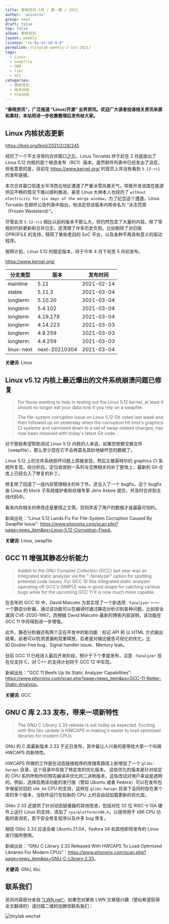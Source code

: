 ```yaml
---
title: 泰晓资讯·3月 / 第一期 / 2021
author: 'unicornx'
group: news
draft: false
top: false
album: 泰晓资讯
layout: weekly
license: "cc-by-nc-nd-4.0"
permalink: /tinylab-weekly-3-1st-2021/
tags:
  - Linux
  - swapfile
  - GNU
  - libc
  - GCC
categories:
  - 泰晓资讯
  - 技术动态
  - 行业动向
---
```


**“泰晓资讯”，广泛报道 “Linux/开源” 业界资讯。欢迎广大读者投递相关资讯来源和素材，本站将进一步收集整理后发布给大家。**

## **Linux 内核状态更新**

<https://lkml.org/lkml/2021/2/28/245>

经历了一个不太寻常的合并窗口之后，Linus Torvalds 终于赶在 2 月底放出了 Linux 5.12 内核的首个候选发布（RC1）版本。虽然邮件列表中已经发出了消息，但有意思的是，目前在 <https://www.kernel.org/> 的首页上并没有看到 `5.12-rc1` 的发布链接。

本次合并窗口恰逢太平洋西北地区遭遇了严重冰雪风暴天气，导致开发进度在能源供应不畅的情况下难以顺利推进，甚至 Linus 大神本人也经历了 `without electricity for six days of the merge window`。为了纪念这个遭遇，Linus Torvalds 在邮件公告列表中指出，他决定将该版本内核命名为 “冰冻荒原（Frozen Wasteland）”。

尽管此次 `5.12-rc1` 相比以前的版本不那么大，但仍然包含了大量的内容。除了常规的代码更新和合并日志，还清理了许多历史负担。比如剔除了对旧版 OPROFILE 的支持，精简了某些老旧的 SoC 平台，以及各种不再具有意义的驱动程序。

按照计划，Linux 5.12 的稳定版本，将于今年 4 月下旬至 5 月初发布。

<https://www.kernel.org/>

|分支类型        |版本            |发布时间  |
|----------------|----------------|----------|
|mainline        |5.11            |2021-02-14|
|stable          |5.11.3          |2021-03-04|
|longterm        |5.10.20         |2021-03-04|
|longterm        |5.4.102         |2021-03-04|
|longterm        |4.19.178        |2021-03-04|
|longterm        |4.14.223        |2021-03-03|
|longterm        |4.9.259         |2021-03-03|
|longterm        |4.4.259         |2021-03-03|
|linux-next      |next-20210304   |2021-03-04|

**关键词**: Linux

## **Linux v5.12 内核上最近爆出的文件系统崩溃问题已修复**

> For those wanting to help in testing out the Linux 5.12 kernel, at least it should no longer eat your data now if you rely on a swapfile.
>
> The file-system corruption issue on Linux 5.12 Git noted last week and then followed up on yesterday when the corruption hit Intel's graphics CI systems and narrowed down to a set of swap-related changes, has now been resolved with today's latest Git code.

对于那些希望帮助测试 Linux 5.12 内核的人来说，如果您依赖交换文件（swapfile），那么至少现在它不会再莫名其妙地破坏您的数据了。

Linux 5.12 上的文件系统损坏问题上周被发现，然后又被英特尔的 graphics CI 系统所复现，经分析后，定位收敛到一系列与交换相关的补丁更改上，最新的 Git 仓库上已经合入了修复的补丁。

修复除了回退了一组内存管理相关的补丁外，还合入了一个 bugfix。这个 bugfix 由 Linux 的 block 子系统维护者和存储专家 Jens Axboe 提交，并及时合并到主线代码中。

看来内存相关的修改还是要慎之又慎，否则弄丢了用户的数据才是最最可怕的。

新闻出处："Linux 5.12 Lands Fix For File-System Corruption Caused By Swapfile Issue": <https://www.phoronix.com/scan.php?page=news_item&px=Linux-5.12-Corruption-Fixed>。

**关键词**: Linux, swapfile

## **GCC 11 增强其静态分析能力**

> Added to the GNU Compiler Collection (GCC) last year was an integrated static analyzer via the "-fanalyzer" option for spotting potential code issues. For GCC 10 this integrated static analyzer operating off GCC's GIMPLE was in good shape for catching various bugs while for the upcoming GCC 11 it is now much more capable.

在去年的 GCC 10 中，David Malcolm 为其实现了一个新选项 `-fanalyzer` —— 一个静态分析器，通过该功能可以在编译时通过静态分析识别各种问题，比如安全漏洞 CVE-2020-1967。而根据 David Malcolm 最新的博客内容说明，该功能在 GCC 11 中将得到进一步增强。

此外，静态分析器还有两个正在开发中的新功能：标记 API 和 以 HTML 方式输出结果。前者可以检测泄漏和双重释放，后者是对输出报告可视化的优化，比如 Double-free bug、Signal handler issue、Memory leak。

目前 GCC 11 已经进入最后开发阶段，预计于下个季度发布，注意 `-fanalyzer` 现在仅支持 C，对 C++ 的支持计划将于 GCC 12 中实现。

新闻出处："GCC 11 Beefs Up Its Static Analyzer Capabilities": <https://www.phoronix.com/scan.php?page=news_item&px=GCC-11-Better-Static-Analysis>。

**关键词**: GCC

## **GNU C 库 2.33 发布，带来一项新特性**

> The GNU C Library 2.33 release is out today as expected. Exciting with this libc update is HWCAPS in making it easier to load optimized libraries for modern CPUs.

GNU 的 C 库最新版本 2.33 于近日发布，其中最让人兴奋的是带给大家一个叫做 HWCAPS 的新特性。
    
HWCAPS 所做的工作是在动态链接程序的库搜索路径上新增加了一个 `glibc-hwcaps` 目录，这个目录中存放了特定库的优化版本。 这些优化的版本是针对给定的 CPU 系列所制作的预先编译并优化的二进制版本，这些改动对用户来说是透明的。例如，选择启用该功能的发行版（譬如 Ubuntu 或者 Fedora）可以在发布包中保留对旧的 `x86_64` CPU 的支持，这样在 `glibc-hwcaps` 目录下会同时存在某个库的多个版本，当软件运行在较新的 CPU 上时会自动加载更新的优化库。 

Glibc 2.33 还提供了针对动态链接器的其他改进，包括对在 32 位 RISC-V ISA 硬件上运行 Linux 的支持，添加了 `sys/platform/x86.h`，以提供用于 x86 CPU 功能的查询宏，若干安全修复程序以及许多 bug 修复。

相信 Glibc 2.33 应该会被 Ubuntu 21.04，Fedora 34 和其他即将发布的 Linux 发行版所使用。

新闻出处：“GNU C Library 2.33 Released With HWCAPS To Load Optimized Libraries For Modern CPUs”：<https://www.phoronix.com/scan.php?page=news_item&px=GNU-C-Library-2.33>。

**关键词**: GNU, libc

## 联系我们

资讯内容部分来自 [“LWN.net“](https://lwn.net/)。如果您对某些 LWN 文章感兴趣（譬如希望获得全文翻译的）请扫描二维码加微信联系我们：

![tinylab wechat](/images/wechat/tinylab.jpg)
